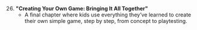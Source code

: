 26. **"Creating Your Own Game: Bringing It All Together"**
    - A final chapter where kids use everything they’ve learned to create their own simple game, step by step, from concept to playtesting.